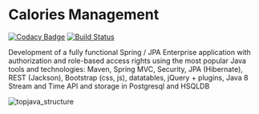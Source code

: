 Calories Management
===============================
[![Codacy Badge](https://app.codacy.com/project/badge/Grade/2915abd83ba74e26aa8fe4825eee1ea9)](https://www.codacy.com/gh/whiskels/topjava/dashboard?utm_source=github.com&amp;utm_medium=referral&amp;utm_content=whiskels/topjava&amp;utm_campaign=Badge_Grade)
[![Build Status](https://travis-ci.org/whiskels/topjava.svg?branch=master)](https://travis-ci.org/whiskels/topjava)

Development of a fully functional Spring / JPA Enterprise application with authorization and role-based access rights using the most popular Java tools and technologies: Maven, Spring MVC, Security, JPA (Hibernate), REST (Jackson), Bootstrap (css, js), datatables, jQuery + plugins, Java 8 Stream and Time API and storage in Postgresql and HSQLDB

![topjava_structure](https://user-images.githubusercontent.com/13649199/27433714-8294e6fe-575e-11e7-9c41-7f6e16c5ebe5.jpg)
